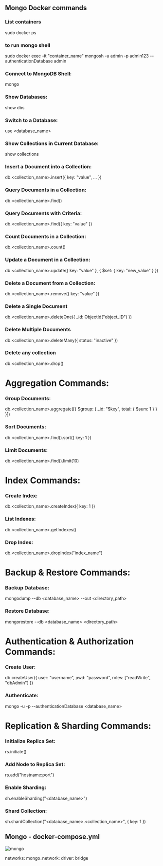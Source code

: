 ## Mongo Docker commands
 
### List containers
sudo docker ps
 
### to run mongo shell
sudo docker exec -it "container_name" mongosh -u admin -p admin123 --authenticationDatabase admin
 
### Connect to MongoDB Shell:
mongo
 
### Show Databases:
show dbs
 
### Switch to a Database:
use <database_name>
 
### Show Collections in Current Database:
show collections
 
### Insert a Document into a Collection:
db.<collection_name>.insert({ key: "value", ... })
 
### Query Documents in a Collection:
db.<collection_name>.find()
 
### Query Documents with Criteria:
db.<collection_name>.find({ key: "value" })
 
### Count Documents in a Collection:
db.<collection_name>.count()
 
### Update a Document in a Collection:
db.<collection_name>.update({ key: "value" }, { $set: { key: "new_value" } })
 
### Delete a Document from a Collection:
db.<collection_name>.remove({ key: "value" })
 
### Delete a Single Document
db.<collection_name>.deleteOne({ _id: ObjectId("object_ID") })
 
### Delete Multiple Documents
db.<collection_name>.deleteMany({ status: "inactive" })
 
### Delete any collection
db.<collection_name>.drop()
 
# Aggregation Commands:
### Group Documents:
db.<collection_name>.aggregate([{ $group: { _id: "$key", total: { $sum: 1 } } }])
### Sort Documents:
db.<collection_name>.find().sort({ key: 1 })
### Limit Documents:
db.<collection_name>.find().limit(10)
 
# Index Commands:
### Create Index:
db.<collection_name>.createIndex({ key: 1 })
### List Indexes:
db.<collection_name>.getIndexes()
### Drop Index:
db.<collection_name>.dropIndex("index_name")
 
# Backup & Restore Commands:
### Backup Database:
mongodump --db <database_name> --out <directory_path>
### Restore Database:
mongorestore --db <database_name> <directory_path>
 
# Authentication & Authorization Commands:
### Create User:
db.createUser({ user: "username", pwd: "password", roles: ["readWrite", "dbAdmin"] })
### Authenticate:
mongo -u <username> -p <password> --authenticationDatabase <database_name>
 
# Replication & Sharding Commands:
### Initialize Replica Set:
rs.initiate()
### Add Node to Replica Set:
rs.add("hostname:port")
### Enable Sharding:
sh.enableSharding("<database_name>")
### Shard Collection:
sh.shardCollection("<database_name>.<collection_name>", { key: 1 })


## Mongo - docker-compose.yml

 ![mongo](https://github.com/Shivani-2273/kotlin-springboot-mongodb/assets/100900027/2f6f84ad-a8ef-4626-b47b-d6155f74e30b)


networks:
  mongo_network:
    driver: bridge


